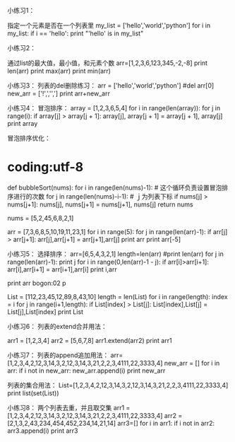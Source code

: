 小练习1：

指定一个元素是否在一个列表里
my_list = ['hello','world','python']
for i in my_list:
    if i == 'hello':
        print "'hello' is in my_list"


小练习2：

通过list的最大值，最小值，和元素个数
arr=[1,2,3,6,123,345,-2,-8]
print len(arr)
print max(arr)
print min(arr)


小练习3：
列表的del删除练习：
arr = ['hello','world','python']
#del arr[0]
new_arr = ['!',','',']
print arr+new_arr


小练习4：
冒泡排序：
array = [1,2,3,6,5,4]
for i in range(len(array)):
    for j in range(i):
        if array[j] > array[j + 1]:
            array[j], array[j + 1] = array[j + 1], array[j]
print array


冒泡排序优化：
# coding:utf-8  
def bubbleSort(nums):
    for i in range(len(nums)-1):    # 这个循环负责设置冒泡排序进行的次数
        for j in range(len(nums)-i-1):  # ｊ为列表下标
            if nums[j] > nums[j+1]:
                nums[j], nums[j+1] = nums[j+1], nums[j]
    return nums

nums = [5,2,45,6,8,2,1]


arr = [7,3,6,8,5,10,19,11,23,1]
for i in range(5):
    for j in range(len(arr)-1):
        if arr[j] > arr[j+1]:
            arr[j],arr[j+1] = arr[j+1],arr[j]
print arr
print arr[-5]

小练习5：
选择排序：
arr=[6,5,4,3,2,1]
length=len(arr)
#print len(arr)
for j in range(len(arr)-1):
    print j
    for i in range(0,len(arr)-1 - j):
        if arr[i]>arr[i+1]:
            arr[i],arr[i+1] = arr[i+1],arr[i]
            print i,arr

print arr
bogon:02 p

List = [112,23,45,12,89,8,43,10]
length = len(List)
for i in range(length):
    index = i
    for j in range(i+1,length):
        if List[index] > List[j]:
            List[index],List[j] = List[j],List[index]
print List


小练习6：
列表的extend合并用法：

arr1 = [1,2,3,4]
arr2 = [5,6,7,8]
arr1.extend(arr2)
print arr1


小练习7：
列表的append追加用法：
arr=[1,2,3,4,2,12,3,14,3,2,12,3,14,3,21,2,2,3,4111,22,3333,4]
new_arr = []
for i in arr:
    if i not in new_arr:
        new_arr.append(i)
print new_arr

列表的集合用法：
List=[1,2,3,4,2,12,3,14,3,2,12,3,14,3,21,2,2,3,4111,22,3333,4]
print list(set(List))

小练习8：
两个列表去重，并且取交集
arr1 = [1,2,3,4,2,12,3,14,3,2,12,3,14,3,21,2,2,3,4111,22,3333,4]
arr2 = [2,1,3,2,43,234,454,452,234,14,21,14]
arr3=[]
for i in arr1:
    if i not in arr2:
        arr3.append(i)
print arr3

